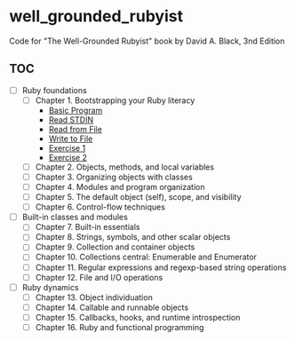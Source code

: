# well_grounded_rubyist

Code for "The Well-Grounded Rubyist" book by David A. Black, 3nd Edition

## TOC

- [ ] Ruby foundations
  - [ ] Chapter 1. Bootstrapping your Ruby literacy
    - [Basic Program](src/chapter_1/basic_program.rb)
    - [Read STDIN](src/chapter_1/read_stdin.rb)
    - [Read from File](src/chapter_1/read_from_file.rb)
    - [Write to File](src/chapter_1/write_to_file.rb)
    - [Exercise 1](src/chapter_1/exercise_1.rb)
    - [Exercise 2](src/chapter_1/exercise_2.rb)
  - [ ] Chapter 2. Objects, methods, and local variables
  - [ ] Chapter 3. Organizing objects with classes
  - [ ] Chapter 4. Modules and program organization
  - [ ] Chapter 5. The default object (self), scope, and visibility
  - [ ] Chapter 6. Control-flow techniques
- [ ] Built-in classes and modules
  - [ ] Chapter 7. Built-in essentials
  - [ ] Chapter 8. Strings, symbols, and other scalar objects
  - [ ] Chapter 9. Collection and container objects
  - [ ] Chapter 10. Collections central: Enumerable and Enumerator
  - [ ] Chapter 11. Regular expressions and regexp-based string operations
  - [ ] Chapter 12. File and I/O operations
- [ ] Ruby dynamics
  - [ ] Chapter 13. Object individuation
  - [ ] Chapter 14. Callable and runnable objects
  - [ ] Chapter 15. Callbacks, hooks, and runtime introspection
  - [ ] Chapter 16. Ruby and functional programming
